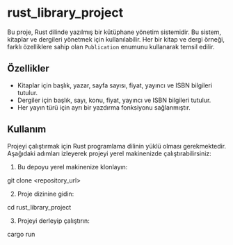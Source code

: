 # rust_library_project

Bu proje, Rust dilinde yazılmış bir kütüphane yönetim sistemidir. Bu sistem, kitaplar ve dergileri yönetmek için kullanılabilir. Her bir kitap ve dergi örneği, farklı özelliklere sahip olan `Publication` enumunu kullanarak temsil edilir.

## Özellikler

- Kitaplar için başlık, yazar, sayfa sayısı, fiyat, yayıncı ve ISBN bilgileri tutulur.
- Dergiler için başlık, sayı, konu, fiyat, yayıncı ve ISBN bilgileri tutulur.
- Her yayın türü için ayrı bir yazdırma fonksiyonu sağlanmıştır.

## Kullanım

Projeyi çalıştırmak için Rust programlama dilinin yüklü olması gerekmektedir. Aşağıdaki adımları izleyerek projeyi yerel makinenizde çalıştırabilirsiniz:

1. Bu depoyu yerel makinenize klonlayın:

git clone <repository_url>

2. Proje dizinine gidin:

cd rust_library_project

3. Projeyi derleyip çalıştırın:

cargo run

